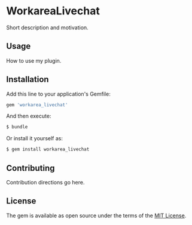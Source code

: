 # WorkareaLivechat
Short description and motivation.

## Usage
How to use my plugin.

## Installation
Add this line to your application's Gemfile:

```ruby
gem 'workarea_livechat'
```

And then execute:
```bash
$ bundle
```

Or install it yourself as:
```bash
$ gem install workarea_livechat
```

## Contributing
Contribution directions go here.

## License
The gem is available as open source under the terms of the [MIT License](https://opensource.org/licenses/MIT).
